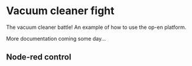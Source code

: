 # Vacuum cleaner fight

The vacuum cleaner battle! An example of how to use the op-en platform.

More documentation coming some day...


## Node-red control


